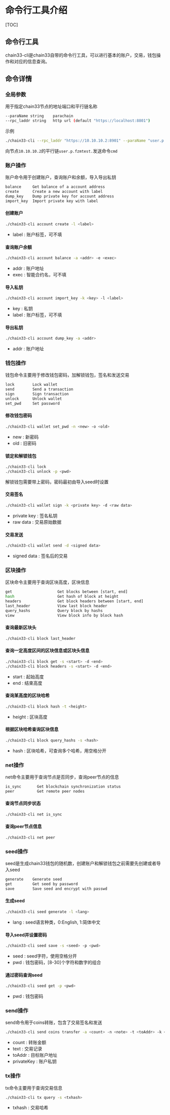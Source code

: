 # 命令行工具介绍
[TOC]

## 命令行工具
chain33-cli是chain33自带的命令行工具，可以进行基本的账户，交易，钱包操作和对应的信息查询。

## 命令详情

### 全局参数
用于指定chain33节点的地址端口和平行链名称
```bash
--paraName string    parachain
--rpc_laddr string   http url (default "https://localhost:8801")
```
示例
```bash
./chain33-cli --rpc_laddr "https://10.10.10.2:8901" --paraName "user.p.fzmtest." <cmd>
```
向节点`10.10.10.2`的平行链`user.p.fzmtest.`发送命令`cmd`

### 账户操作
账户命令用于创建账户，查询账户和余额，导入导出私钥
```bash
balance     Get balance of a account address
create      Create a new account with label
dump_key    Dump private key for account address
import_key  Import private key with label
```

#### 创建账户

```bash
./chain33-cli account create -l <label>
```
* label : 账户标签，可不填

#### 查询账户余额

```bash
./chain33-cli account balance -a <addr> -e <exec>
```

* addr : 账户地址
* exec : 智能合约名，可不填

#### 导入私钥

```bash
./chain33-cli account import_key -k <key> -l <label>
```

* key : 私钥
* label : 账户标签，可不填

#### 导出私钥

```bash
./chain33-cli account dump_key -a <addr>
```

* addr : 账户地址

### 钱包操作

钱包命令主要用于修改钱包密码，加解锁钱包，签名和发送交易

```bash
lock        Lock wallet
send        Send a transaction
sign        Sign transaction
unlock      Unlock wallet
set_pwd     Set password
```
  
#### 修改钱包密码

```bash
./chain33-cli wallet set_pwd -n <new> -o <old>
```
* new : 新密码
* old : 旧密码

#### 锁定和解锁钱包

 ```bash
./chain33-cli lock 
./chain33-cli unlock -p <pwd>
```

解锁钱包需要带上密码，密码最初由导入seed时设置

#### 交易签名

```bash
./chain33-cli wallet sign -k <private key> -d <raw data> 
```

* private key : 签名私钥
* raw data    : 交易原始数据

#### 交易发送

```bash
./chain33-cli wallet send -d <signed data>
```

* signed data  : 签名后的交易

### 区块操作
区块命令主要用于查询区块高度，区块信息

```bash
get                    Get blocks between [start, end]
hash                   Get hash of block at height
headers                Get block headers between [start, end]
last_header            View last block header
query_hashs            Query block by hashs
view                   View block info by block hash
```

#### 查询最新区块头
```bash
./chain33-cli block last_header
```

#### 查询一定高度区间的区块信息或区块头信息
```bash
./chain33-cli block get -s <start> -d <end>
./chain33-cli block headers -s <start> -d <end>
```

* start : 起始高度
* end   : 结束高度

#### 查询某高度的区块哈希
```bash
./chain33-cli block hash -t <height>
```
* height : 区块高度

#### 根据区块哈希查询区块信息
```bash
./chain33-cli block query_hashs -s <hash>
```

* hash : 区块哈希，可查询多个哈希，用空格分开

### net操作
net命令主要用于查询节点是否同步，查询peer节点的信息

```bash
is_sync       Get blockchain synchronization status
peer          Get remote peer nodes
```

#### 查询节点同步状态
```bash
./chain33-cli net is_sync
```

#### 查询peer节点信息

```bash
./chain33-cli net peer
```

### seed操作
seed是生成chain33钱包的随机数，创建账户和解锁钱包之前需要先创建或者导入seed

```bash
generate    Generate seed
get         Get seed by password
save        Save seed and encrypt with passwd
```

#### 生成seed
```bash
./chain33-cli seed generate -l <lang>
```

* lang : seed语言种类，0:English, 1:简体中文

#### 导入seed并设置密码
```bash
./chain33-cli seed save -s <seed> -p <pwd>
```

* seed : seed字符，使用空格分开
* pwd  : 钱包密码，[8-30]个字符和数字的组合

#### 通过密码查询seed
```bash
./chain33-cli seed get -p <pwd>
```

* pwd : 钱包密码

### send操作
send命令用于coins转账，包含了交易签名和发送

```bash
./chain33-cli send coins transfer -a <count> -n <note> -t <toAddr> -k <privateKey>
```

* count : 转账金额
* text : 交易记录
* toAddr : 目标账户地址
* privateKey : 账户私钥 

### tx操作
tx命令主要用于查询交易信息

```bash
./chain33-cli tx query -s <txhash>
```

* txhash : 交易哈希